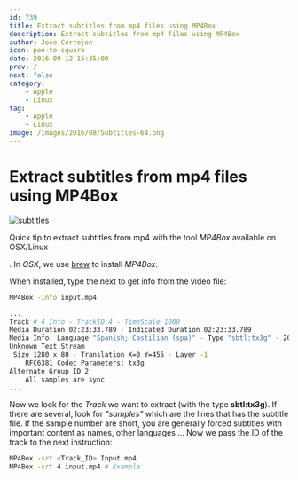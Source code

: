 ```yaml
---
id: 739
title: Extract subtitles from mp4 files using MP4Box
description: Extract subtitles from mp4 files using MP4Box
author: Jose Cerrejon
icon: pen-to-square
date: 2016-09-12 15:35:00
prev: /
next: false
category:
    - Apple
    - Linux
tag:
    - Apple
    - Linux
image: /images/2016/08/Subtitles-64.png
---
```


# Extract subtitles from mp4 files using MP4Box

![subtitles](/images/2016/08/Subtitles-64.png)

Quick tip to extract subtitles from mp4 with the tool _MP4Box_ available on OSX/Linux

. In _OSX_, we use [brew](https://brew.sh/) to install _MP4Box_.

When installed, type the next to get info from the video file:

```bash
MP4Box -info input.mp4
```

```bash
...
Track # 4 Info - TrackID 4 - TimeScale 1000
Media Duration 02:23:33.789 - Indicated Duration 02:23:33.789
Media Info: Language "Spanish; Castilian (spa)" - Type "sbtl:tx3g" - 204 samples
Unknown Text Stream
 Size 1280 x 80 - Translation X=0 Y=455 - Layer -1
	RFC6381 Codec Parameters: tx3g
Alternate Group ID 2
	All samples are sync
...
```

Now we look for the _Track_ we want to extract (with the type **sbtl:tx3g**). If there are several, look for _"samples"_ which are the lines that has the subtitle file. If the sample number are short, you are generally forced subtitles with important content as names, other languages ... Now we pass the ID of the track to the next instruction:

```bash
MP4Box -srt <Track_ID> Input.mp4
MP4Box -srt 4 input.mp4 # Example
```
